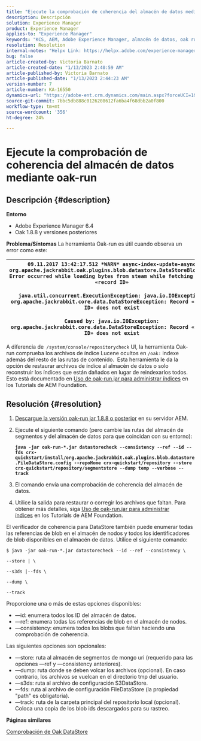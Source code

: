 ```yaml
---
title: "Ejecute la comprobación de coherencia del almacén de datos mediante oak-run"
description: Descripción
solution: Experience Manager
product: Experience Manager
applies-to: "Experience Manager"
keywords: "KCS, AEM, Adobe Experience Manager, almacén de datos, oak run, control de coherencia del almacén de datos"
resolution: Resolution
internal-notes: "Helpx Link: https://helpx.adobe.com/experience-manager/kb/How-to-run-a-datastore-consistency-check-via-oak-run-AEM.html"
bug: false
article-created-by: Victoria Barnato
article-created-date: "1/13/2023 2:40:59 AM"
article-published-by: Victoria Barnato
article-published-date: "1/13/2023 2:44:23 AM"
version-number: 7
article-number: KA-16550
dynamics-url: "https://adobe-ent.crm.dynamics.com/main.aspx?forceUCI=1&pagetype=entityrecord&etn=knowledgearticle&id=999908b0-eb92-ed11-aad1-6045bd006d92"
source-git-commit: 7bbc5db888c0126208612fa6ba4f68dbb2a0f800
workflow-type: tm+mt
source-wordcount: '356'
ht-degree: 24%

---
```


# Ejecute la comprobación de coherencia del almacén de datos mediante oak-run

## Descripción {#description}

<b>Entorno</b>
- Adobe Experience Manager 6.4
- Oak 1.8.8 y versiones posteriores



<b>Problema/Síntomas</b>
La herramienta Oak-run es útil cuando observa un error como este:


| `09.11.2017 13:42:17.512 *WARN* async-index-update-async org.apache.jackrabbit.oak.plugins.blob.datastore.DataStoreBlobStore Error occurred while loading bytes from steam while fetching for id «record ID»`<br><br>`java.util.concurrent.ExecutionException: java.io.IOException: org.apache.jackrabbit.core.data.DataStoreException: Record «record ID» does not exist`<br><br>`Caused by: java.io.IOException: org.apache.jackrabbit.core.data.DataStoreException: Record «record ID» does not exist` |
| --- |




A diferencia de` /system/console/repositorycheck` UI, la herramienta Oak-run comprueba los archivos de índice Lucene ocultos en `/oak:` indexe además del resto de las rutas de contenido.  Esta herramienta le da la opción de restaurar archivos de índice al almacén de datos o solo reconstruir los índices que están dañados en lugar de reindexarlos todos. Esto está documentado en [Uso de oak-run.jar para administrar índices](https://experienceleague.adobe.com/docs/experience-manager-learn/foundation/administration/use-oak-run-jar-to-manage-indexes.html?lang=en) en los Tutorials de AEM Foundation.


## Resolución {#resolution}


1. [Descargue la versión oak-run jar 1.8.8 o posterior](https://repo1.maven.org/maven2/org/apache/jackrabbit/oak-run/1.6.6/oak-run-1.6.6.jar) en su servidor AEM.
2. Ejecute el siguiente comando (pero cambie las rutas del almacén de segmentos y del almacén de datos para que coincidan con su entorno):

   <b>`java -jar oak-run-*.jar datastorecheck --consistency --ref --id --fds crx-quickstart/install/org.apache.jackrabbit.oak.plugins.blob.datastore.FileDataStore.config --repoHome crx-quickstart/repository --store crx-quickstart/repository/segmentstore --dump temp --verbose --track`</b>


3. El comando envía una comprobación de coherencia del almacén de datos.
4. Utilice la salida para restaurar o corregir los archivos que faltan. Para obtener más detalles, siga [Uso de oak-run.jar para administrar índices](https://experienceleague.adobe.com/docs/experience-manager-learn/foundation/administration/use-oak-run-jar-to-manage-indexes.html?lang=en) en los Tutorials de AEM Foundation.


El verificador de coherencia para DataStore también puede enumerar todas las referencias de blob en el almacén de nodos y todos los identificadores de blob disponibles en el almacén de datos. Utilice el siguiente comando:

`$ java -jar oak-run-*.jar datastorecheck --id --ref --consistency \`

`--store | \`

`--s3ds |--fds \`

`--dump \`

`--track`

Proporcione una o más de estas opciones disponibles:

- —id: enumera todos los ID del almacén de datos.
- —ref: enumera todas las referencias de blob en el almacén de nodos.
- —consistency: enumera todos los blobs que faltan haciendo una comprobación de coherencia.


Las siguientes opciones son opcionales:

- —store: ruta al almacén de segmentos de mongo uri (requerido para las opciones —ref y —consistency anteriores).
- —dump: ruta donde se deben volcar los archivos (opcional). En caso contrario, los archivos se vuelcan en el directorio tmp del usuario.
- —s3ds: ruta al archivo de configuración S3DataStore.
- —fds: ruta al archivo de configuración FileDataStore (la propiedad &quot;path&quot; es obligatoria).
- —track: ruta de la carpeta principal del repositorio local (opcional). Coloca una copia de los blob ids descargados para su rastreo.


<b>Páginas similares</b>

[Comprobación de Oak DataStore](https://github.com/apache/jackrabbit-oak/tree/1.8/oak-run#oak-datastore-check)
